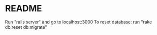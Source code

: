 # README

Run "rails server" and go to localhost:3000
To reset database: run "rake db:reset db:migrate"